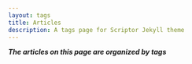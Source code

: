 ```yaml
---
layout: tags
title: Articles
description: A tags page for Scriptor Jekyll theme
---
```


**_The articles on this page are organized by tags_**
